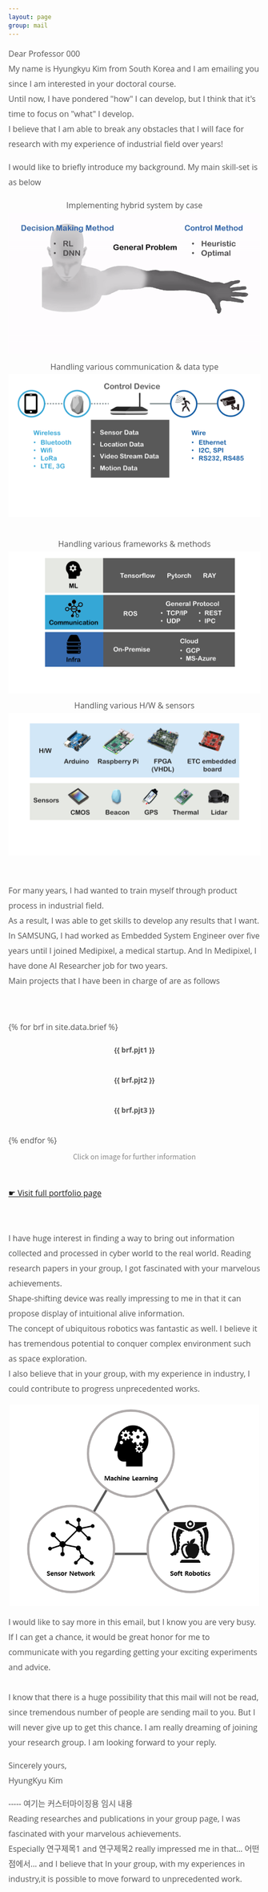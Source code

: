 ```yaml
---
layout: page
group: mail
---
```

<div style="color: #555555; font-family: Open Sans; font-size: 16px; line-height: 30px; max-width: 850px;">
<p>Dear Professor 000<br>
My name is Hyungkyu Kim from South Korea and I am emailing you since I am interested in your doctoral course.<br>
Until now, I have pondered "how" I can develop, but I think that it's time to focus on "what" I develop.<br>
I believe that I am able to break any obstacles that I will face for research with my experience of industrial field over years!<br>
</p>

<p>I would like to briefly introduce my background. My main skill-set is as below</p>
<div class="brief">
  <div class="partial_img">
    <div style="text-align:center">Implementing hybrid system by case</div>
    <img src="/images/mail/skill1.gif" alt="">
  </div>
  <div class="partial_img">
    <div style="text-align:center">Handling various communication & data type</div>
    <img src="/images/mail/skill2.png" alt="">
  </div>
</div>
<br>

<div class="brief">
  <div class="partial_img">
    <div style="text-align:center">Handling various frameworks & methods</div>
    <img src="/images/mail/skill3.png" alt="">
  </div>
  <div class="partial_img">
    <div style="text-align:center">Handling various H/W & sensors</div>
    <img src="/images/mail/skill4.png" alt="">
  </div>
</div>

<br>
<p> For many years, I had wanted to train myself through product process in industrial field.<br>
As a result, I was able to get skills to develop any results that I want.<br>
In SAMSUNG, I had worked as Embedded System Engineer over five years until I joined Medipixel, a medical startup.
And In Medipixel, I have done AI Researcher job for two years.<br>
Main projects that I have been in charge of are as follows
</p>
<br>

{% for brf in site.data.brief %}
<div style="overflow: auto;    align-items: center;
    font-weight: bold;
    font-size: 14px;">
  <div class="brief_l">
    <div style="text-align:center">{{ brf.pjt1 }}</div>
    <a href="{{ brf.url1 | relative_url }}"> <img src="{{ brf.img1 }}" alt=""> </a>
  </div>
  <div class="brief_m">
    <div style="text-align:center">{{ brf.pjt2 }}</div>
    <a href="{{ brf.url2 | relative_url }}"><img src="{{ brf.img2 }}" alt=""></a>
  </div>
  <div class="brief_r">
    <div style="text-align:center">{{ brf.pjt3 }}</div>
    <a href="{{ brf.url3 | relative_url }}"><img src="{{ brf.img3 }}" alt=""></a>
  </div>
</div>
{% endfor %}
<div style="color: #888; font-family: Noto Sans CJK KR; font-size: 14px; line-height: 15px; font-weight: 300; text-align:center; margin-top: 10px; margin-bottom: 30px;"> Click on image for further information</div>
<div style="margin-top: 50px; margin-bottom: 30px;">
    <a href="https://hyungkyu-kim.github.io/portfolio">☛ Visit full portfolio page</a>
</div>

<p><br>
I have huge interest in finding a way to bring out information collected and processed in cyber world to the real world.
Reading  research papers in your group, I got fascinated with your marvelous achievements. <br>
Shape-shifting device was really impressing to me in that it can propose display of intuitional alive information. <br>
The concept of ubiquitous robotics was fantastic as well.  
I believe it has tremendous potential to conquer complex environment such as space exploration. <br>
I also believe that in your group, with my experience in industry, I could contribute to progress unprecedented works.
<br>
</p>

<p style="text-align: center;">
    <img src="/images/mail/mail_plan.PNG" width="500" alt="" align="center">
</p>

<p>
I would like to say more in this email, but I know you are very busy.<br>
If I can get a chance, it would be great honor for me to communicate with you regarding getting your exciting experiments and advice.
<br><br>
I know that there is a huge possibility that this mail will not be read, since tremendous number of people are sending mail to you. 
But I will never give up to get this chance.
I am really dreaming of joining your research group.
I am looking forward to your reply.
</p>

<p>
Sincerely yours,<br>
HyungKyu Kim
</p>

<p>
----- 여기는 커스터마이징용 임시 내용<br>
Reading researches and publications in your group page, I was fascinated with your marvelous achievements.<br>
Especially 연구제목1 and 연구제목2 really impressed me in that… 어떤 점에서... 
and I believe that In your group, with my experiences in industry,it is possible to move forward to unprecedented work.
</p>